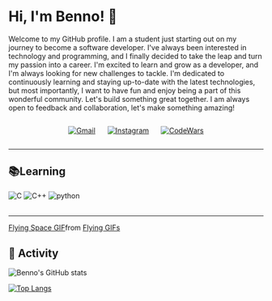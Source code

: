 

# Hi, I'm Benno! 👋
Welcome to my GitHub profile. I am a student just starting out on my journey to become a software developer. I've always been interested in technology and programming, and I finally decided to take the leap and turn my passion into a career. I'm excited to learn and grow as a developer, and I'm always looking for new challenges to tackle. I'm dedicated to continuously learning and staying up-to-date with the latest technologies, but most importantly, I want to have fun and enjoy being a part of this wonderful community. Let's build something great together. I am always open to feedback and collaboration, let's make something amazing!

<div style="display: flex; justify-content: center;">

[![Gmail](https://img.shields.io/badge/Gmail-D14836?style=for-the-badge&logo=gmail&logoColor=white)](mailto:bennovasconcellos@gmail.com?subject=Olá%20Benno%20Vasconcellos)
<span style="margin: 0px 10px;"></span>
[![Instagram](https://img.shields.io/badge/Instagram-E4405F?style=for-the-badge&logo=instagram&logoColor=white)](https://www.instagram.com/benno_vasconcellos/)
<span style="margin: 0px 10px;"></span>
[![CodeWars](https://img.shields.io/badge/Codewars-B1361E?style=for-the-badge&logo=Codewars&logoColor=white
)](https://www.codewars.com/users/MrBenno)
</div>
<hr>

## 📚Learning

<div style="display: inline_block">
    <img align="center" alt="C" src="https://img.shields.io/badge/C-00599C?style=for-the-badge&logo=c&logoColor=white">
    <img align="center" alt="C++" src="https://img.shields.io/badge/C%2B%2B-00599C?style=for-the-badge&logo=c%2B%2B&logoColor=white">
    <img align="center" alt="python" src="https://img.shields.io/badge/Python-14354C?style=for-the-badge&logo=python&logoColor=white">
</div><br/>

<hr>

<div class="tenor-gif-embed" data-postid="15864820" data-share-method="host" data-aspect-ratio="1.33891" data-width="100%"><a href="https://tenor.com/view/flying-space-stars-magic-astronaut-gif-15864820">Flying Space GIF</a>from <a href="https://tenor.com/search/flying-gifs">Flying GIFs</a></div> <script type="text/javascript" async src="https://tenor.com/embed.js"></script>

## 📅 Activity

![Benno's GitHub stats](https://github-readme-stats.vercel.app/api?username=MrTadeu&show_icons=true&theme=dark)

[![Top Langs](https://github-readme-stats.vercel.app/api/top-langs/?username=MrTadeu&langs_count=8)](https://github.com/anuraghazra/github-readme-stats)
